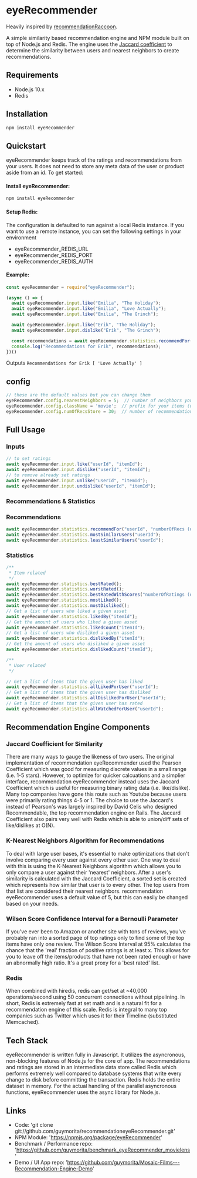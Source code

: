 eyeRecommender
===

Heavily inspired by [recommendationRaccoon](https://github.com/guymorita/recommendationRaccoon/).

A simple similarity based recommendation engine and NPM module built on top of Node.js and Redis.
The engine uses the [Jaccard coefficient](https://en.wikipedia.org/wiki/Jaccard_index) to determine the similarity between users and nearest neighbors to create recommendations.

## Requirements

* Node.js 10.x
* Redis

## Installation

``` bash
npm install eyeRecommender
```

## Quickstart

eyeRecommender keeps track of the ratings and recommendations from your users. It does not need to store any meta data of the user or product aside from an id. To get started:

#### Install eyeRecommender:
``` bash
npm install eyeRecommender
```

#### Setup Redis:

The configuration is defaulted to run against a local Redis instance.
If you want to use a remote instance, you can set the following settings in your environment

- eyeRecommender_REDIS_URL
- eyeRecommender_REDIS_PORT
- eyeRecommender_REDIS_AUTH

#### Example:

```js
const eyeRecommender = require("eyeRecommender");

(async () => {
  await eyeRecommender.input.like("Emilia", "The Holiday");
  await eyeRecommender.input.like("Emilia", "Love Actually");
  await eyeRecommender.input.like("Emilia", "The Grinch");

  await eyeRecommender.input.like("Erik", "The Holiday");
  await eyeRecommender.input.dislike("Erik", "The Grinch");

  const recommendations = await eyeRecommender.statistics.recommendFor("Erik");
  console.log("Recommendations for Erik", recommendations);
})()
```

Outputs
```Recommendations for Erik [ 'Love Actually' ]```

## config

``` js
// these are the default values but you can change them
eyeRecommender.config.nearestNeighbors = 5;  // number of neighbors you want to compare a user against
eyeRecommender.config.className = 'movie';  // prefix for your items (used for redis)
eyeRecommender.config.numOfRecsStore = 30;  // number of recommendations to store per user
```

## Full Usage

### Inputs

```js
// to set ratings
await eyeRecommender.input.like("userId", "itemId");
await eyeRecommender.input.dislike("userId", "itemId");
// to remove already set ratings
await eyeRecommender.input.unlike("userId", "itemId");
await eyeRecommender.input.undislike("userId", "itemId");
```

### Recommendations & Statistics

### Recommendations
``` js
await eyeRecommender.statistics.recommendFor("userId", "numberOfRecs (default 10)");
await eyeRecommender.statistics.mostSimilarUsers("userId");
await eyeRecommender.statistics.leastSimilarUsers("userId");
```

### Statistics

``` js
/**
 * Item related
 */
await eyeRecommender.statistics.bestRated();
await eyeRecommender.statistics.worstRated();
await eyeRecommender.statistics.bestRatedWithScores("numberOfRatings (default 10)");
await eyeRecommender.statistics.mostLiked();
await eyeRecommender.statistics.mostDisliked();
// Get a list of users who liked a given asset
await eyeRecommender.statistics.likedBy("itemId");
// Get the amount of users who liked a given asset
await eyeRecommender.statistics.likedCount("itemId");
// Get a list of users who disliked a given asset
await eyeRecommender.statistics.dislikedBy("itemId");
// Get the amount of users who disliked a given asset
await eyeRecommender.statistics.dislikedCount("itemId");

/**
 * User related
 */

// Get a list of items that the given user has liked
await eyeRecommender.statistics.allLikedForUser("userId");
// Get a list of items that the given user has disliked
await eyeRecommender.statistics.allDislikedForUser("userId");
// Get a list of items that the given user has rated
await eyeRecommender.statistics.allWatchedForUser("userId");
```


## Recommendation Engine Components

### Jaccard Coefficient for Similarity

There are many ways to gauge the likeness of two users. The original implementation of recommendation eyeRecommender used the Pearson Coefficient which was good for measuring discrete values in a small range (i.e. 1-5 stars). However, to optimize for quicker calcuations and a simplier interface, recommendation eyeRecommender instead uses the Jaccard Coefficient which is useful for measuring binary rating data (i.e. like/dislike). Many top companies have gone this route such as Youtube because users were primarily rating things 4-5 or 1. The choice to use the Jaccard's instead of Pearson's was largely inspired by David Celis who designed Recommendable, the top recommendation engine on Rails. The Jaccard Coefficient also pairs very well with Redis which is able to union/diff sets of like/dislikes at O(N).

### K-Nearest Neighbors Algorithm for Recommendations

To deal with large user bases, it's essential to make optimizations that don't involve comparing every user against every other user. One way to deal with this is using the K-Nearest Neighbors algorithm which allows you to only compare a user against their 'nearest' neighbors. After a user's similarity is calculated with the Jaccard Coefficient, a sorted set is created which represents how similar that user is to every other. The top users from that list are considered their nearest neighbors. recommendation eyeRecommender uses a default value of 5, but this can easily be changed based on your needs.

### Wilson Score Confidence Interval for a Bernoulli Parameter

If you've ever been to Amazon or another site with tons of reviews, you've probably ran into a sorted page of top ratings only to find some of the top items have only one review. The Wilson Score Interval at 95% calculates the chance that the 'real' fraction of positive ratings is at least x. This allows for you to leave off the items/products that have not been rated enough or have an abnormally high ratio. It's a great proxy for a 'best rated' list.

### Redis

When combined with hiredis, redis can get/set at ~40,000 operations/second using 50 concurrent connections without pipelining. In short, Redis is extremely fast at set math and is a natural fit for a recommendation engine of this scale. Redis is integral to many top companies such as Twitter which uses it for their Timeline (substituted Memcached).


## Tech Stack

eyeRecommender is written fully in Javascript. It utilizes the asyncronous, non-blocking features of Node.js for the core of app. The recommendations and ratings are stored in an intermediate data store called Redis which performs extremely well compared to database systems that write every change to disk before committing the transaction. Redis holds the entire dataset in memory. For the actual handling of the parallel asyncronous functions, eyeRecommender uses the async library for Node.js.

## Links

* Code: 'git clone git://github.com/guymorita/recommendationeyeRecommender.git'
* NPM Module: 'https://npmjs.org/package/eyeRecommender'
* Benchmark / Performance repo: 'https://github.com/guymorita/benchmark_eyeRecommender_movielens'
* Demo / UI App repo: 'https://github.com/guymorita/Mosaic-Films---Recommendation-Engine-Demo'
